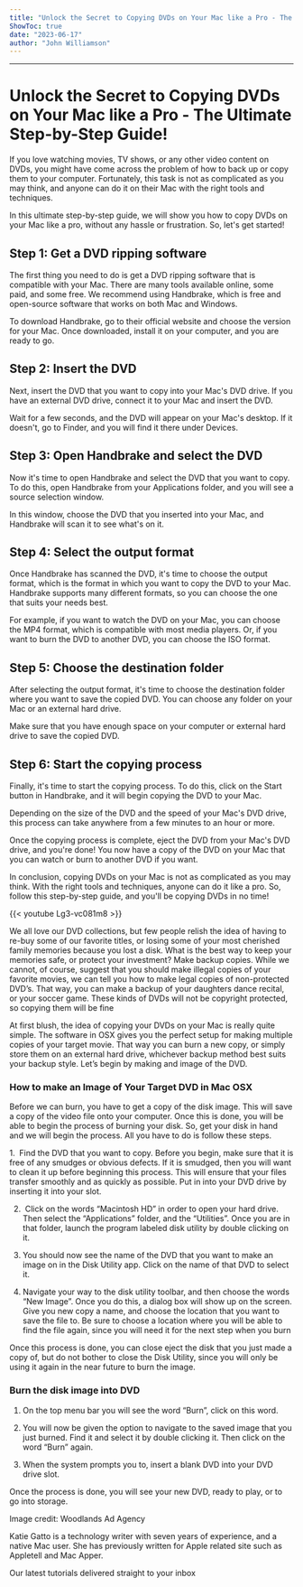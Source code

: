 ```yaml
---
title: "Unlock the Secret to Copying DVDs on Your Mac like a Pro - The Ultimate Step-by-Step Guide!"
ShowToc: true 
date: "2023-06-17"
author: "John Williamson"
---
```

*****
# Unlock the Secret to Copying DVDs on Your Mac like a Pro - The Ultimate Step-by-Step Guide!

If you love watching movies, TV shows, or any other video content on DVDs, you might have come across the problem of how to back up or copy them to your computer. Fortunately, this task is not as complicated as you may think, and anyone can do it on their Mac with the right tools and techniques.

In this ultimate step-by-step guide, we will show you how to copy DVDs on your Mac like a pro, without any hassle or frustration. So, let's get started!

## Step 1: Get a DVD ripping software

The first thing you need to do is get a DVD ripping software that is compatible with your Mac. There are many tools available online, some paid, and some free. We recommend using Handbrake, which is free and open-source software that works on both Mac and Windows.

To download Handbrake, go to their official website and choose the version for your Mac. Once downloaded, install it on your computer, and you are ready to go.

## Step 2: Insert the DVD

Next, insert the DVD that you want to copy into your Mac's DVD drive. If you have an external DVD drive, connect it to your Mac and insert the DVD.

Wait for a few seconds, and the DVD will appear on your Mac's desktop. If it doesn't, go to Finder, and you will find it there under Devices.

## Step 3: Open Handbrake and select the DVD

Now it's time to open Handbrake and select the DVD that you want to copy. To do this, open Handbrake from your Applications folder, and you will see a source selection window.

In this window, choose the DVD that you inserted into your Mac, and Handbrake will scan it to see what's on it.

## Step 4: Select the output format

Once Handbrake has scanned the DVD, it's time to choose the output format, which is the format in which you want to copy the DVD to your Mac. Handbrake supports many different formats, so you can choose the one that suits your needs best.

For example, if you want to watch the DVD on your Mac, you can choose the MP4 format, which is compatible with most media players. Or, if you want to burn the DVD to another DVD, you can choose the ISO format.

## Step 5: Choose the destination folder

After selecting the output format, it's time to choose the destination folder where you want to save the copied DVD. You can choose any folder on your Mac or an external hard drive.

Make sure that you have enough space on your computer or external hard drive to save the copied DVD.

## Step 6: Start the copying process

Finally, it's time to start the copying process. To do this, click on the Start button in Handbrake, and it will begin copying the DVD to your Mac.

Depending on the size of the DVD and the speed of your Mac's DVD drive, this process can take anywhere from a few minutes to an hour or more.

Once the copying process is complete, eject the DVD from your Mac's DVD drive, and you're done! You now have a copy of the DVD on your Mac that you can watch or burn to another DVD if you want.

In conclusion, copying DVDs on your Mac is not as complicated as you may think. With the right tools and techniques, anyone can do it like a pro. So, follow this step-by-step guide, and you'll be copying DVDs in no time!

{{< youtube Lg3-vc081m8 >}} 



We all love our DVD collections, but few people relish the idea of having to re-buy some of our favorite titles, or losing some of your most cherished family memories because you lost a disk. What is the best way to keep your memories safe, or protect your investment? Make backup copies. While we cannot, of course, suggest that you should make illegal copies of your favorite movies, we can tell you how to make legal copies of non-protected DVD’s. That way, you can make a backup of your daughters dance recital, or your soccer game. These kinds of DVDs will not be copyright protected, so copying them will be fine

At first blush, the idea of copying your DVDs on your Mac is really quite simple. The software in OSX gives you the perfect setup for making multiple copies of your target movie. That way you can burn a new copy, or simply store them on an external hard drive, whichever backup method best suits your backup style. Let’s begin by making and image of the DVD.
 
### How to make an Image of Your Target DVD in Mac OSX
 
Before we can burn, you have to get a copy of the disk image. This will save a copy of the video file onto your computer. Once this is done, you will be able to begin the process of burning your disk. So, get your disk in hand and we will begin the process. All you have to do is follow these steps.
 
1.  Find the DVD that you want to copy. Before you begin, make sure that it is free of any smudges or obvious defects. If it is smudged, then you will want to clean it up before beginning this process. This will ensure that your files transfer smoothly and as quickly as possible. Put in into your DVD drive by inserting it into your slot.
 

 
2.  Click on the words “Macintosh HD” in order to open your hard drive. Then select the “Applications” folder, and the “Utilities”. Once you are in that folder, launch the program labeled disk utility by double clicking on it.
 
3. You should now see the name of the DVD that you want to make an image on in the Disk Utility app. Click on the name of that DVD to select it.
 
4. Navigate your way to the disk utility toolbar, and then choose the words “New Image”. Once you do this, a dialog box will show up on the screen. Give you new copy a name, and choose the location that you want to save the file to. Be sure to choose a location where you will be able to find the file again, since you will need it for the next step when you burn
 
Once this process is done, you can close eject the disk that you just made a copy of, but do not bother to close the Disk Utility, since you will only be using it again in the near future to burn the image.
 
###  Burn the disk image into DVD
 
1. On the top menu bar you will see the word “Burn”, click on this word.
 
2. You will now be given the option to navigate to the saved image that you just burned. Find it and select it by double clicking it. Then click on the word “Burn” again.
 
3. When the system prompts you to, insert a blank DVD into your DVD drive slot.
 
Once the process is done, you will see your new DVD, ready to play, or to go into storage.
 
Image credit: Woodlands Ad Agency
 
Katie Gatto is a technology writer with seven years of experience, and a native Mac user. She has previously written for Apple related site such as Appletell and Mac Apper.
 
Our latest tutorials delivered straight to your inbox




